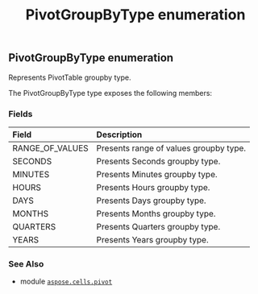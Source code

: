 ﻿---
title: PivotGroupByType enumeration
second_title: Aspose.Cells for Python via .NET API References
description: 
type: docs
weight: 250
url: /aspose.cells.pivot/pivotgroupbytype/
is_root: false
---

## PivotGroupByType enumeration

Represents PivotTable groupby type.



The PivotGroupByType type exposes the following members:

### Fields
| Field | Description |
| :- | :- |
| RANGE_OF_VALUES | Presents range of values groupby type. |
| SECONDS | Presents Seconds groupby type. |
| MINUTES | Presents Minutes groupby type. |
| HOURS | Presents Hours groupby type. |
| DAYS | Presents Days groupby type. |
| MONTHS | Presents Months groupby type. |
| QUARTERS | Presents Quarters groupby type. |
| YEARS | Presents Years groupby type. |



### See Also
* module [`aspose.cells.pivot`](..)
